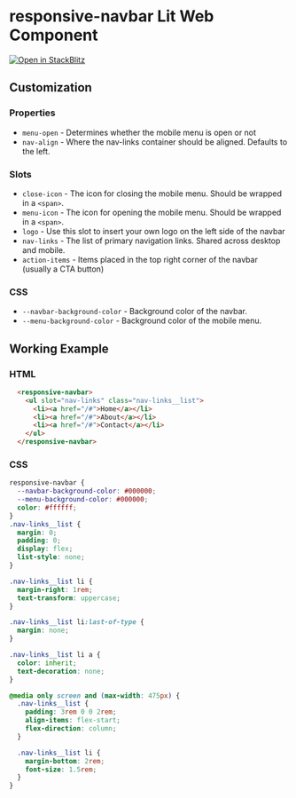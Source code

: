 # responsive-navbar Lit Web Component

[![Open in StackBlitz](https://developer.stackblitz.com/img/open_in_stackblitz.svg)](https://stackblitz.com/edit/vite-1heqg6?file=index.html)

## Customization

### Properties

- `menu-open` - Determines whether the mobile menu is open or not
- `nav-align` - Where the nav-links container should be aligned. Defaults to the left.

### Slots

- `close-icon` - The icon for closing the mobile menu. Should be wrapped in a `<span>`.
- `menu-icon` - The icon for opening the mobile menu. Should be wrapped in a `<span>`.
- `logo` - Use this slot to insert your own logo on the left side of the navbar
- `nav-links` - The list of primary navigation links. Shared across desktop and mobile.
- `action-items` - Items placed in the top right corner of the navbar (usually a CTA button)

### CSS

- `--navbar-background-color` - Background color of the navbar.
- `--menu-background-color` - Background color of the mobile menu.

## Working Example

### HTML

```html
  <responsive-navbar>
    <ul slot="nav-links" class="nav-links__list">
      <li><a href="/#">Home</a></li>
      <li><a href="/#">About</a></li>
      <li><a href="/#">Contact</a></li>
    </ul>
  </responsive-navbar>
```

### CSS

```css
responsive-navbar {
  --navbar-background-color: #000000;
  --menu-background-color: #000000;
  color: #ffffff;
}
.nav-links__list {
  margin: 0;
  padding: 0;
  display: flex;
  list-style: none;
}

.nav-links__list li {
  margin-right: 1rem;
  text-transform: uppercase;
}

.nav-links__list li:last-of-type {
  margin: none;
}

.nav-links__list li a {
  color: inherit;
  text-decoration: none;
}

@media only screen and (max-width: 475px) {
  .nav-links__list {
    padding: 3rem 0 0 2rem;
    align-items: flex-start;
    flex-direction: column;
  }

  .nav-links__list li {
    margin-bottom: 2rem;
    font-size: 1.5rem;
  }
}
```